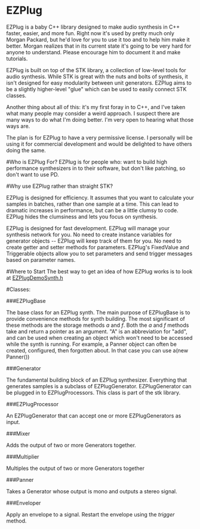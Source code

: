 EZPlug
======

EZPlug is a baby C++ library designed to make audio synthesis in C++ faster, easier, and more fun. Right now it's used by pretty much only Morgan Packard, but he'd love for you to use it too and to help him make it better. Morgan realizes that in its current state it's going to be very hard for anyone to understand. Please encourage him to document it and make tutorials.

EZPlug is built on top of the STK library, a collection of low-level tools for audio synthesis. While STK is great with the nuts and bolts of synthesis, it isn't designed for easy modularity between unit generators. EZPlug aims to be a slightly higher-level "glue" which can be used to easily connect STK classes.

Another thing about all of this: it's my first foray in to C++, and I've taken what many people may consider a weird approach. I suspect there are many ways to do what I'm doing better. I'm very open to hearing what those ways are.

The plan is for EZPlug to have a very permissive license. I personally will be using it for commercial development and would be delighted to have others doing the same. 

#Who is EZPlug For?
EZPlug is for people who: want to build high performance synthesizers in to their software, but don't like patching, so don't want to use PD.

#Why use EZPlug rather than straight STK?

EZPlug is designed for efficiency. It assumes that you want to calculate your samples in batches, rather than one sample at a time. This can lead to dramatic increases in performance, but can be a little clumsy to code. EZPlug hides the clumsiness and lets you focus on synthesis.

EZPlug is designed for fast development. EZPlug will manage your synthesis network for you. No need to create instance variables for generator objects -- EZPlug will keep track of them for you. No need to create getter and setter methods for parameters. EZPlug's FixedValue and Triggerable objects allow you to set parameters and send trigger messages based on parameter names.

#Where to Start
The best way to get an idea of how EZPlug works is to look at [EZPlugDemoSynth.h](https://github.com/morgancodes/EZPlug/blob/master/EZPlugDemo/EZPlgDemoSynth.h)




#Classes:

###EZPlugBase

The base class for an EZPlug synth. The main purpose of EZPlugBase is to provide convenience methods for synth building. The most significant of these methods are the storage methods *a* and *f*. Both the *a* and *f* methods take and return a pointer as an argument. "A" is an abbreviation for "add", and can be used when creating an object which won't need to be accessed while the synth is running. For example, a Panner object can often be created, configured, then forgotten about. In that case you can use a(new Panner())



###Generator

The fundamental building block of an EZPlug synthesizer. Everything that generates samples is a subclass of EZPlugGenerator. EZPlugGenerator can be plugged in to EZPlugProcessors. This class is part of the stk library.

###EZPlugProcessor
 
An EZPlugGenerator that can accept one or more EZPlugGenerators as input.

###Mixer

Adds the output of two or more Generators together.

###Multiplier 

Multiples the output of two or more Generators together

###Panner

Takes a Generator whose output is mono and outputs a stereo signal.

###Enveloper

Apply an envelope to a signal. Restart the envelope using the *trigger* method.


